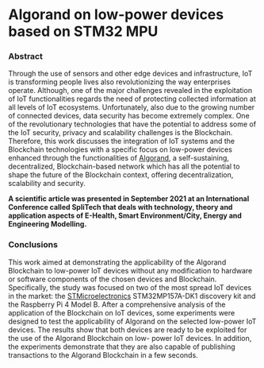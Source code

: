 # Algorand on low-power devices based on STM32 MPU

### Abstract
Through the use of sensors and other edge devices and infrastructure, IoT is transforming people lives also revolutionizing the way enterprises operate. Although, one of the major challenges revealed in the exploitation of IoT functionalities regards the need of protecting collected information at all levels of IoT ecosystems. Unfortunately, also due to the growing number of connected devices, data security has become extremely complex.
One of the revolutionary technologies that have the potential to address some of the IoT security, privacy and scalability challenges is the Blockchain. Therefore, this work discusses the integration of IoT systems and the Blockchain technologies with a specific focus on low-power devices enhanced through the functionalities of [Algorand](https://www.algorand.com), a self-sustaining, decentralized, Blockchain-based network which has all the potential to shape the future of the Blockchain context, offering decentralization, scalability and security.

**A scientific article was presented in September 2021 at an International Conference called SpliTech that deals with technology, theory and application aspects of E-Health, Smart Environment/City, Energy and Engineering Modelling.**

### Conclusions

This work aimed at demonstrating the applicability of the Algorand Blockchain to low-power IoT devices without any modification to hardware or software components of the chosen devices and Blockchain. Specifically, the study was focused on two of the most spread IoT devices in the market: the [STMicroelectronics](https://www.st.com) STM32MP157A-DK1 discovery kit and the Raspberry Pi 4 Model B.
After a comprehensive analysis of the application of the Blockchain on IoT devices, some experiments were designed to test the applicability of Algorand on the selected low-power IoT devices. The results show that both devices are ready to be exploited for the use of the Algorand Blockchain on low- power IoT devices. In addition, the experiments demonstrate that they are also capable of publishing transactions to the Algorand Blockchain in a few seconds.
